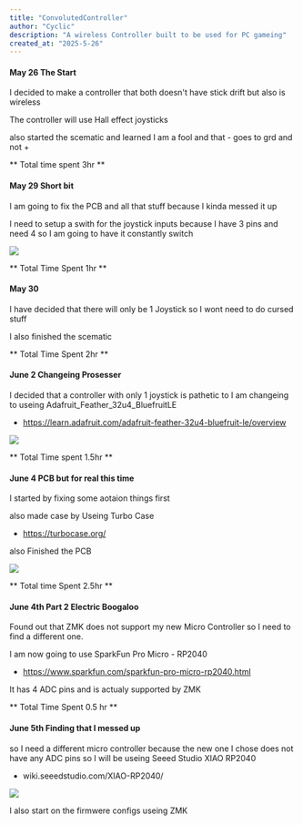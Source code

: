 ```yaml
---
title: "ConvolutedController"
author: "Cyclic"
description: "A wireless Controller built to be used for PC gameing"
created_at: "2025-5-26"
---
```


#### May 26 The Start

I decided to make a controller that both doesn't have stick drift but also is wireless

The controller will use Hall effect joysticks

also started the scematic and learned I am a fool and that - goes to grd and not +

** Total time spent 3hr **

#### May 29 Short bit

I am going to fix the PCB and all that stuff because I kinda messed it up

I need to setup a swith for the joystick inputs because I have 3 pins and need 4 so I am going to have it constantly switch

![](https://hc-cdn.hel1.your-objectstorage.com/s/v3/a81f000e1080067f32bf2d1c0988e7dc7af3a951_image.png)

** Total Time Spent 1hr **

#### May 30

I have decided that there will only be 1 Joystick so I wont need to do cursed stuff

I also finished the scematic

** Total Time Spent 2hr **

#### June 2 Changeing Prosesser

I decided that a controller with only 1 joystick is pathetic to I am changeing to useing Adafruit_Feather_32u4_BluefruitLE

- https://learn.adafruit.com/adafruit-feather-32u4-bluefruit-le/overview

![](https://hc-cdn.hel1.your-objectstorage.com/s/v3/c11a42454f0eb3f9d48f4a8e54dc4f91a332ca8e_image.png)

** Total Time spent 1.5hr **

#### June 4 PCB but for real this time

I started by fixing some aotaion things first 

also made case by Useing Turbo Case

- https://turbocase.org/

also Finished the PCB

![](https://hc-cdn.hel1.your-objectstorage.com/s/v3/60642058c2bd67ed2ba958b365670b09a76cadf5_image.png)

** Total time Spent 2.5hr **

#### June 4th Part 2 Electric Boogaloo

Found out that ZMK does not support my new Micro Controller so I need to find a different one.
 
I am now going to use SparkFun Pro Micro - RP2040

- https://www.sparkfun.com/sparkfun-pro-micro-rp2040.html

It has 4 ADC pins and is actualy supported by ZMK

** Total Time Spent 0.5 hr **

#### June 5th Finding that I messed up

so I need a different micro controller because the new one I chose does not have any ADC pins so I will be useing Seeed Studio XIAO RP2040

- wiki.seeedstudio.com/XIAO-RP2040/

![](https://hc-cdn.hel1.your-objectstorage.com/s/v3/0db04dad982bc87245ef0502aa6296e004c5a82b_image.png)

I also start on the firmwere configs useing ZMK

